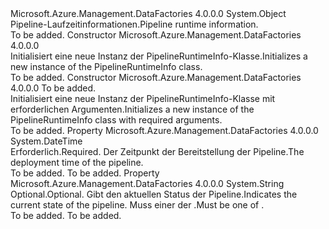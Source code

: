 <Type Name="PipelineRuntimeInfo" FullName="Microsoft.Azure.Management.DataFactories.Common.Models.PipelineRuntimeInfo">
  <TypeSignature Language="C#" Value="public class PipelineRuntimeInfo" />
  <TypeSignature Language="ILAsm" Value=".class public auto ansi beforefieldinit PipelineRuntimeInfo extends System.Object" />
  <TypeSignature Language="DocId" Value="T:Microsoft.Azure.Management.DataFactories.Common.Models.PipelineRuntimeInfo" />
  <TypeSignature Language="VB.NET" Value="Public Class PipelineRuntimeInfo" />
  <TypeSignature Language="F#" Value="type PipelineRuntimeInfo = class" />
  <AssemblyInfo>
    <AssemblyName>Microsoft.Azure.Management.DataFactories</AssemblyName>
    <AssemblyVersion>4.0.0.0</AssemblyVersion>
  </AssemblyInfo>
  <Base>
    <BaseTypeName>System.Object</BaseTypeName>
  </Base>
  <Interfaces />
  <Docs>
    <summary>
            <span data-ttu-id="a6627-101">Pipeline-Laufzeitinformationen.</span><span class="sxs-lookup"><span data-stu-id="a6627-101">Pipeline runtime information.</span></span>
            </summary>
    <remarks>To be added.</remarks>
  </Docs>
  <Members>
    <Member MemberName=".ctor">
      <MemberSignature Language="C#" Value="public PipelineRuntimeInfo ();" />
      <MemberSignature Language="ILAsm" Value=".method public hidebysig specialname rtspecialname instance void .ctor() cil managed" />
      <MemberSignature Language="DocId" Value="M:Microsoft.Azure.Management.DataFactories.Common.Models.PipelineRuntimeInfo.#ctor" />
      <MemberSignature Language="VB.NET" Value="Public Sub New ()" />
      <MemberType>Constructor</MemberType>
      <AssemblyInfo>
        <AssemblyName>Microsoft.Azure.Management.DataFactories</AssemblyName>
        <AssemblyVersion>4.0.0.0</AssemblyVersion>
      </AssemblyInfo>
      <Parameters />
      <Docs>
        <summary>
            <span data-ttu-id="a6627-102">Initialisiert eine neue Instanz der PipelineRuntimeInfo-Klasse.</span><span class="sxs-lookup"><span data-stu-id="a6627-102">Initializes a new instance of the PipelineRuntimeInfo class.</span></span>
            </summary>
        <remarks>To be added.</remarks>
      </Docs>
    </Member>
    <Member MemberName=".ctor">
      <MemberSignature Language="C#" Value="public PipelineRuntimeInfo (DateTime deploymentTime);" />
      <MemberSignature Language="ILAsm" Value=".method public hidebysig specialname rtspecialname instance void .ctor(valuetype System.DateTime deploymentTime) cil managed" />
      <MemberSignature Language="DocId" Value="M:Microsoft.Azure.Management.DataFactories.Common.Models.PipelineRuntimeInfo.#ctor(System.DateTime)" />
      <MemberSignature Language="VB.NET" Value="Public Sub New (deploymentTime As DateTime)" />
      <MemberSignature Language="F#" Value="new Microsoft.Azure.Management.DataFactories.Common.Models.PipelineRuntimeInfo : DateTime -&gt; Microsoft.Azure.Management.DataFactories.Common.Models.PipelineRuntimeInfo" Usage="new Microsoft.Azure.Management.DataFactories.Common.Models.PipelineRuntimeInfo deploymentTime" />
      <MemberType>Constructor</MemberType>
      <AssemblyInfo>
        <AssemblyName>Microsoft.Azure.Management.DataFactories</AssemblyName>
        <AssemblyVersion>4.0.0.0</AssemblyVersion>
      </AssemblyInfo>
      <Parameters>
        <Parameter Name="deploymentTime" Type="System.DateTime" />
      </Parameters>
      <Docs>
        <param name="deploymentTime">To be added.</param>
        <summary>
            <span data-ttu-id="a6627-103">Initialisiert eine neue Instanz der PipelineRuntimeInfo-Klasse mit erforderlichen Argumenten.</span><span class="sxs-lookup"><span data-stu-id="a6627-103">Initializes a new instance of the PipelineRuntimeInfo class with required arguments.</span></span>
            </summary>
        <remarks>To be added.</remarks>
      </Docs>
    </Member>
    <Member MemberName="DeploymentTime">
      <MemberSignature Language="C#" Value="public DateTime DeploymentTime { get; set; }" />
      <MemberSignature Language="ILAsm" Value=".property instance valuetype System.DateTime DeploymentTime" />
      <MemberSignature Language="DocId" Value="P:Microsoft.Azure.Management.DataFactories.Common.Models.PipelineRuntimeInfo.DeploymentTime" />
      <MemberSignature Language="VB.NET" Value="Public Property DeploymentTime As DateTime" />
      <MemberSignature Language="F#" Value="member this.DeploymentTime : DateTime with get, set" Usage="Microsoft.Azure.Management.DataFactories.Common.Models.PipelineRuntimeInfo.DeploymentTime" />
      <MemberType>Property</MemberType>
      <AssemblyInfo>
        <AssemblyName>Microsoft.Azure.Management.DataFactories</AssemblyName>
        <AssemblyVersion>4.0.0.0</AssemblyVersion>
      </AssemblyInfo>
      <ReturnValue>
        <ReturnType>System.DateTime</ReturnType>
      </ReturnValue>
      <Docs>
        <summary>
            <span data-ttu-id="a6627-104">Erforderlich.</span><span class="sxs-lookup"><span data-stu-id="a6627-104">Required.</span></span> <span data-ttu-id="a6627-105">Der Zeitpunkt der Bereitstellung der Pipeline.</span><span class="sxs-lookup"><span data-stu-id="a6627-105">The deployment time of the pipeline.</span></span>
            </summary>
        <value>To be added.</value>
        <remarks>To be added.</remarks>
      </Docs>
    </Member>
    <Member MemberName="PipelineState">
      <MemberSignature Language="C#" Value="public string PipelineState { get; set; }" />
      <MemberSignature Language="ILAsm" Value=".property instance string PipelineState" />
      <MemberSignature Language="DocId" Value="P:Microsoft.Azure.Management.DataFactories.Common.Models.PipelineRuntimeInfo.PipelineState" />
      <MemberSignature Language="VB.NET" Value="Public Property PipelineState As String" />
      <MemberSignature Language="F#" Value="member this.PipelineState : string with get, set" Usage="Microsoft.Azure.Management.DataFactories.Common.Models.PipelineRuntimeInfo.PipelineState" />
      <MemberType>Property</MemberType>
      <AssemblyInfo>
        <AssemblyName>Microsoft.Azure.Management.DataFactories</AssemblyName>
        <AssemblyVersion>4.0.0.0</AssemblyVersion>
      </AssemblyInfo>
      <ReturnValue>
        <ReturnType>System.String</ReturnType>
      </ReturnValue>
      <Docs>
        <summary>
            <span data-ttu-id="a6627-106">Optional.</span><span class="sxs-lookup"><span data-stu-id="a6627-106">Optional.</span></span> <span data-ttu-id="a6627-107">Gibt den aktuellen Status der Pipeline.</span><span class="sxs-lookup"><span data-stu-id="a6627-107">Indicates the current state of the pipeline.</span></span> <span data-ttu-id="a6627-108">Muss einer der <see cref="T:Microsoft.Azure.Management.DataFactories.Models.PipelineState" />.</span><span class="sxs-lookup"><span data-stu-id="a6627-108">Must be one of <see cref="T:Microsoft.Azure.Management.DataFactories.Models.PipelineState" />.</span></span>
            </summary>
        <value>To be added.</value>
        <remarks>To be added.</remarks>
      </Docs>
    </Member>
  </Members>
</Type>